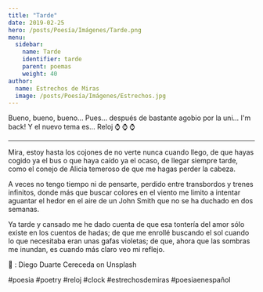 ```yaml
---
title: "Tarde"
date: 2019-02-25
hero: /posts/Poesía/Imágenes/Tarde.png
menu:
  sidebar:
    name: Tarde
    identifier: tarde
    parent: poemas
    weight: 40
author:
  name: Estrechos de Miras
  image: /posts/Poesía/Imágenes/Estrechos.jpg
---
```


Bueno, bueno, bueno... Pues... después de bastante agobio por la uni... I'm back! Y el nuevo tema es... Reloj ⌚ ⌚ ⌚ 

---

Mira, estoy hasta los cojones de no verte nunca cuando llego, de que hayas cogido ya el bus o que haya caído ya el ocaso, de llegar siempre tarde, como el conejo de Alicia temeroso de que me hagas perder la cabeza.

A veces no tengo tiempo ni de pensarte, perdido entre transbordos y trenes infinitos, donde más que buscar colores en el viento me limito a intentar aguantar el hedor en el aire de un John Smith que no se ha duchado en dos semanas.

Ya tarde y cansado me he dado cuenta de que esa tontería del amor sólo existe en los cuentos de hadas; de que me enrollé buscando el sol cuando lo que necesitaba eran unas gafas violetas; de que, ahora que las sombras me inundan, es cuando más claro veo mi reflejo.

📸 :  Diego Duarte Cereceda on Unsplash

#poesia #poetry #reloj #clock #estrechosdemiras #poesiaenespañol
